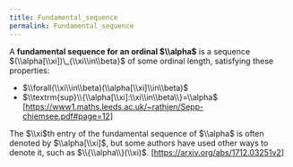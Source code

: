 ```yaml
---
title: Fundamental_sequence
permalink: Fundamental_sequence
---
```


A **fundamental sequence for an ordinal $\\alpha$** is a sequence $(\\alpha[\\xi])\_{\\xi\\in\\beta}$ of some ordinal length, satisfying these properties:
-   $\\forall(\\xi\\in\\beta)(\\alpha[\\xi]\\in\\beta)$
-   $\\textrm{sup}\\{\\alpha[\\xi]:\\xi\\in\\beta\\}=\\alpha$<!--I think this is what "lim" means, given the context of Hardy's ordinal representation system-->
[https://www1.maths.leeds.ac.uk/~rathjen/Sepp-chiemsee.pdf#page=12]

The $\\xi$th entry of the fundamental sequence of $\\alpha$ is often denoted by $\\alpha[\\xi]$, but some authors have used other ways to denote it, such as $\\{\\alpha\\}(\\xi)$. [https://arxiv.org/abs/1712.03251v2]<!--p.3-->

